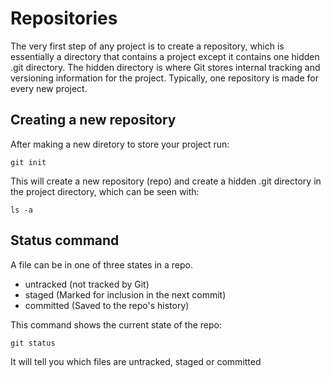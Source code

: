 # Repositories

The very first step of any project is to create a repository, which is essentially a directory that contains a project except it contains one hidden .git directory.
The hidden directory is where Git stores internal tracking and versioning information for the project.
Typically, one repository is made for every new project.

## Creating a new repository

After making a new diretory to store your project run:

    git init

This will create a new repository (repo) and create a hidden .git directory in the project directory, which can be seen with:

    ls -a

## Status command

A file can be in one of three states in a repo.
- untracked (not tracked by Git)
- staged (Marked for inclusion in the next commit)
- committed (Saved to the repo's history)

This command shows the current state of the repo:

    git status

It will tell you which files are untracked, staged or committed

